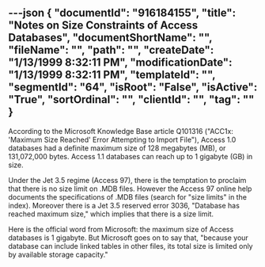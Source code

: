 ---json
{
  "documentId": "916184155",
  "title": "Notes on Size Constraints of Access Databases",
  "documentShortName": "",
  "fileName": "",
  "path": "",
  "createDate": "1/13/1999 8:32:11 PM",
  "modificationDate": "1/13/1999 8:32:11 PM",
  "templateId": "",
  "segmentId": "64",
  "isRoot": "False",
  "isActive": "True",
  "sortOrdinal": "",
  "clientId": "",
  "tag": ""
}
---

According to the Microsoft Knowledge Base article Q101316 (&quot;ACC1x: 'Maximum Size Reached' Error Attempting to Import File&quot;), Access 1.0 databases had a definite maximum size of 128 megabytes (MB), or 131,072,000 bytes. Access 1.1 databases can reach up to 1 gigabyte (GB) in size.

Under the Jet 3.5 regime (Access 97), there is the temptation to proclaim that there is no size limit on .MDB files. However the Access 97 online help documents the specifications of .MDB files (search for &quot;size limits&quot; in the index). Moreover there is a Jet 3.5 reserved error 3036, &quot;Database has reached maximum size,&quot; which implies that there is a size limit.

Here is the official word from Microsoft: the maximum size of Access databases is 1 gigabyte. But Microsoft goes on to say that, &quot;because your database can include linked tables in other files, its total size is limited only by available storage capacity.&quot;

